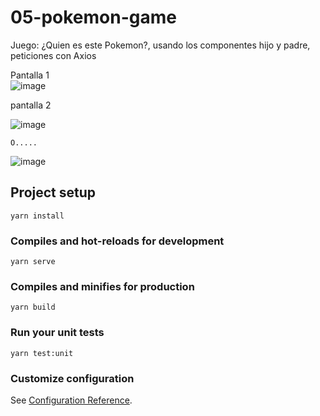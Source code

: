 # 05-pokemon-game
Juego: ¿Quien es este Pokemon?, usando los componentes hijo y padre, peticiones con Axios 

Pantalla 1                
![image](https://github.com/yeprepue/05-pokemon-game/assets/43614257/f7dce9d0-ad08-4aa8-8dc6-ff687a042f4f)


pantalla 2

![image](https://github.com/yeprepue/05-pokemon-game/assets/43614257/c24ea627-6b66-4dbd-8bb0-11cd85ced26a)
                                 

 ```O.....```


![image](https://github.com/yeprepue/05-pokemon-game/assets/43614257/f79ac34a-c2c6-40f7-9d69-07296721bf9e)




## Project setup
```
yarn install
```

### Compiles and hot-reloads for development
```
yarn serve
```

### Compiles and minifies for production
```
yarn build
```

### Run your unit tests
```
yarn test:unit
```

### Customize configuration
See [Configuration Reference](https://cli.vuejs.org/config/).
